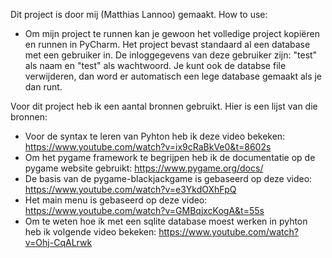 Dit project is door mij (Matthias Lannoo) gemaakt. 
How to use:
- Om mijn project te runnen kan je gewoon het volledige project kopiëren en runnen in PyCharm. Het project bevast standaard al een database met een gebruiker in. De inloggegevens van deze gebruiker zijn: "test" als naam en "test" als wachtwoord. Je kunt ook de databse file verwijderen, dan word er automatisch een lege database gemaakt als je dan runt. 

Voor dit project heb ik een aantal bronnen gebruikt.
Hier is een lijst van die bronnen:
- Voor de syntax te leren van Pyhton heb ik deze video bekeken: https://www.youtube.com/watch?v=ix9cRaBkVe0&t=8602s
- Om het pygame framework te begrijpen heb ik de documentatie op de pygame website gebruikt: https://www.pygame.org/docs/
- De basis van de pygame-blackjackgame is gebaseerd op deze video: https://www.youtube.com/watch?v=e3YkdOXhFpQ
- Het main menu is gebaseerd op deze video: https://www.youtube.com/watch?v=GMBqjxcKogA&t=55s
- Om te weten hoe ik met een sqlite database moest werken in pyhton heb ik volgende video bekeken: https://www.youtube.com/watch?v=Ohj-CqALrwk
